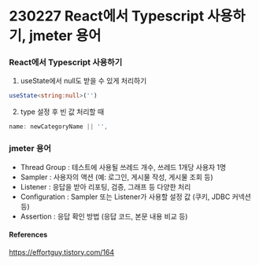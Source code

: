 # 230227 React에서 Typescript 사용하기, jmeter 용어

### React에서 Typescript 사용하기

1. useState에서 null도 받을 수 있게 처리하기

```ts
useState<string:null>('')
```

2. type 설정 후 빈 값 처리할 때

```ts
name: newCategoryName || '',
```

### jmeter 용어

- Thread Group : 테스트에 사용될 쓰레드 개수, 쓰레드 1개당 사용자 1명
- Sampler : 사용자의 액션 (예: 로그인, 게시물 작성, 게시물 조회 등)
- Listener : 응답을 받아 리포팅, 검증, 그래프 등 다양한 처리
- Configuration : Sampler 또는 Listener가 사용할 설정 값 (쿠키, JDBC 커넥션 등)
- Assertion : 응답 확인 방법 (응답 코드, 본문 내용 비교 등)

#### References

https://effortguy.tistory.com/164
